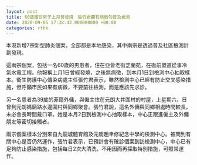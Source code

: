 ```yaml
---
layout: post
title: 60歲確診男子上月曾發燒　張竹君籲有病徵勿普及檢測
date: 2020-09-05 17:38:43.000000000 +08:00
categories: rthk
---
```


本港新增7宗新型肺炎個案，全部都是本地感染，其中兩宗是透過普及社區檢測計劃發現。

這兩宗個案，包括一名60歲的男患者，住在亞皆老街芝蘭苑，在衙前塱道從事冷氣水電工程。他報稱上月1日曾經發燒，之後無病徵，到本月1日到檢測中心抽取樣本。衞生防護中心傳染病處主任張竹君表示，雖然檢測中心已經有防止交叉感染措施，但呼籲市民如果有病徵，不要前往檢測，而是應該先求診。

另一名患者為39歲的菲籍外傭，與僱主住在元朗大井圍村的村屋，上星期六、日曾到元朗媽廟路水邊圍村與同鄉聚會。張竹君說，這名外傭與同鄉相處時間較長，未必會長時間戴口罩。她是本月2日到檢測中心抽取樣本，中心正跟進僱主及外傭朋友等密切接觸者。

兩宗個案樣本分別來自九龍城體育館及元朗趙聿修紀念中學的檢測中心。被問到有關中心是否仍然運作，張竹君表示，已預計會有確診個案到訪檢測中心，中心已有足夠防止感染措施，包括每日2次大清洗，不用因而再採取特別措施，可照常運作。
